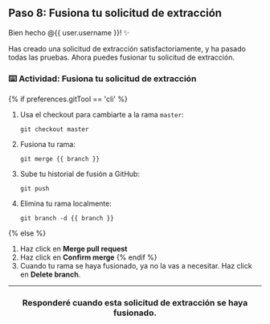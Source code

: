 ## Paso 8: Fusiona tu solicitud de extracción

Bien hecho @{{ user.username }}! :sparkles:

Has creado una solicitud de extracción satisfactoriamente, y ha pasado todas las pruebas. Ahora puedes fusionar tu solicitud de extracción.

### :keyboard: Actividad: Fusiona tu solicitud de extracción

{% if preferences.gitTool == 'cli' %}
1. Usa el checkout para cambiarte a la rama `master`:
    ```shell
    git checkout master
    ```
2. Fusiona tu rama:
    ```shell
    git merge {{ branch }}
    ```
3. Sube tu historial de fusión a GitHub:
    ```shell
    git push
    ```
4. Elimina tu rama localmente:
    ```shell
    git branch -d {{ branch }}
    ```
{% else %}
1. Haz click en **Merge pull request**
1. Haz click en **Confirm merge**
{% endif %}
1. Cuando tu rama se haya fusionado, ya no la vas a necesitar. Haz click en **Delete branch**.

<hr>
<h3 align="center">Responderé cuando esta solicitud de extracción se haya fusionado.</h3>
